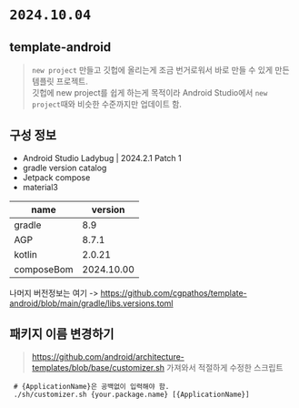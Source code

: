 # `2024.10.04`

## template-android

> `new project` 만들고 깃헙에 올리는게 조금 번거로워서 바로 만들 수 있게 만든 템플릿 프로젝트.  
> 깃헙에 new project를 쉽게 하는게 목적이라 Android Studio에서 `new project`때와 비슷한 수준까지만 업데이트 함.

## 구성 정보

* Android Studio Ladybug | 2024.2.1 Patch 1
* gradle version catalog
* Jetpack compose
* material3

| name       | version    |
|------------|------------|
| gradle     | 8.9        |
| AGP        | 8.7.1      |
| kotlin     | 2.0.21     |
| composeBom | 2024.10.00 |

나머지 버전정보는 여기 -> https://github.com/cgpathos/template-android/blob/main/gradle/libs.versions.toml

## 패키지 이름 변경하기

> https://github.com/android/architecture-templates/blob/base/customizer.sh 가져와서 적절하게 수정한 스크립트

```
 # {ApplicationName}은 공백없이 입력해야 함.
 ./sh/customizer.sh {your.package.name} [{ApplicationName}]
```
